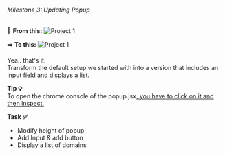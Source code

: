 ###### Milestone 3: Updating Popup

📄 **From this:**
![Project 1](/chrome-extension/image14.png "before")

➡️ **To this:**
![Project 1](/chrome-extension/image4.png "after")


Yea.. that's it.   
Transform the default setup we started with into a version that includes an input field and displays a list.


**Tip 💡**  
To open the chrome console of the popup.jsx<a href="https://www.dropbox.com/scl/fi/c41r0ks0c9nnc68pdziqe/2024-06-09-10-01-54.mp4?rlkey=ygpoleznjmbmvejl275egpuqh&st=adwyotzv&dl=0" style="text-decoration: underline;">, you have to click on it and then inspect. </a>

**Task ✅**
- Modify height of popup
- Add Input & add button
- Display a list of domains

